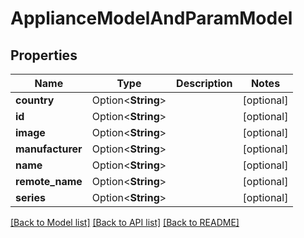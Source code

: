 # ApplianceModelAndParamModel

## Properties

Name | Type | Description | Notes
------------ | ------------- | ------------- | -------------
**country** | Option<**String**> |  | [optional]
**id** | Option<**String**> |  | [optional]
**image** | Option<**String**> |  | [optional]
**manufacturer** | Option<**String**> |  | [optional]
**name** | Option<**String**> |  | [optional]
**remote_name** | Option<**String**> |  | [optional]
**series** | Option<**String**> |  | [optional]

[[Back to Model list]](../README.md#documentation-for-models) [[Back to API list]](../README.md#documentation-for-api-endpoints) [[Back to README]](../README.md)


